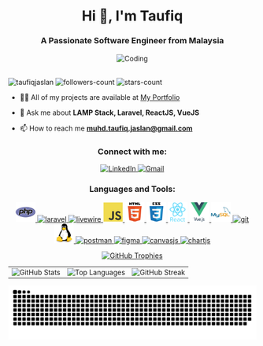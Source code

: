 <h1 align="center">Hi 👋, I'm Taufiq</h1>
<h3 align="center">A Passionate Software Engineer from Malaysia</h3>

<div align="center">
    <img align="center" alt="Coding" width="400" src="https://media.giphy.com/media/qgQUggAC3Pfv687qPC/giphy.gif" />
</div>
<br>
<p align="left">
    <img src="https://komarev.com/ghpvc/?username=taufiqjaslan&label=Profile%20views&color=0e75b6&style=flat" alt="taufiqjaslan" />
    <img src="https://img.shields.io/github/followers/taufiqjaslan?label=Followers" alt="followers-count" />
    <img src="https://img.shields.io/github/stars/taufiqjaslan?label=Stars" alt="stars-count" />
</p>

- 👨‍💻 All of my projects are available at [My Portfolio](https://taufiqjaslan.github.io/portfolio/)

- 💬 Ask me about **LAMP Stack, Laravel, ReactJS, VueJS**

- 📫 How to reach me **muhd.taufiq.jaslan@gmail.com**

<h3 align="center">Connect with me:</h3>
<div align="center">
    <a href="https://linkedin.com/in/taufiqjaslan" target="_blank">
        <img src="https://img.shields.io/static/v1?message=LinkedIn&logo=linkedin&label=&color=0077B5&logoColor=white&labelColor=&style=for-the-badge" height="35" alt="LinkedIn" />
    </a>
    <a href="mailto:muhd.taufiq.jaslan@gmail.com" target="_blank">
        <img src="https://img.shields.io/static/v1?message=Gmail&logo=gmail&label=&color=D14836&logoColor=white&labelColor=&style=for-the-badge" height="35" alt="Gmail" />
    </a>
</div>

<h3 align="center">Languages and Tools:</h3>
<p align="center">
    <a href="https://www.php.net" target="_blank" rel="noreferrer"> 
        <img src="https://raw.githubusercontent.com/devicons/devicon/master/icons/php/php-original.svg" alt="php" width="40" height="40" /> 
    </a>
    <a href="https://laravel.com/" target="_blank" rel="noreferrer"> 
        <img src="https://cdn.worldvectorlogo.com/logos/laravel-3.svg" alt="laravel" width="40" height="40" /> 
    </a>
    <a href="https://laravel-livewire.com/" target="_blank" rel="noreferrer"> 
        <img src="https://icon.icepanel.io/Technology/svg/Livewire.svg" alt="livewire" width="40" height="40" /> 
    </a>
    <a href="https://www.javascript.com/" target="_blank" rel="noreferrer"> 
        <img src="https://raw.githubusercontent.com/devicons/devicon/master/icons/javascript/javascript-original.svg" alt="javascript" width="40" height="40" />
    </a>
    <a href="https://www.w3.org/html/" target="_blank" rel="noreferrer"> 
        <img src="https://raw.githubusercontent.com/devicons/devicon/master/icons/html5/html5-original-wordmark.svg" alt="html5" width="40" height="40" /> 
    </a>
    <a href="https://www.w3schools.com/css/" target="_blank" rel="noreferrer"> 
        <img src="https://raw.githubusercontent.com/devicons/devicon/master/icons/css3/css3-original-wordmark.svg" alt="css3" width="40" height="40" /> 
    </a>
    <a href="https://reactjs.org/" target="_blank" rel="noreferrer"> 
        <img src="https://raw.githubusercontent.com/devicons/devicon/master/icons/react/react-original-wordmark.svg" alt="react" width="40" height="40" />
    </a>
    <a href="https://vuejs.org/" target="_blank" rel="noreferrer"> 
        <img src="https://raw.githubusercontent.com/devicons/devicon/master/icons/vuejs/vuejs-original-wordmark.svg" alt="vuejs" width="40" height="40" />
    </a>
    <a href="https://www.mysql.com/" target="_blank" rel="noreferrer"> 
        <img src="https://raw.githubusercontent.com/devicons/devicon/master/icons/mysql/mysql-original-wordmark.svg" alt="mysql" width="40" height="40" />
    </a>
    <a href="https://git-scm.com/" target="_blank" rel="noreferrer"> 
        <img src="https://www.vectorlogo.zone/logos/git-scm/git-scm-icon.svg" alt="git" width="40" height="40" /> 
    </a>
    <a href="https://www.linux.org/" target="_blank" rel="noreferrer"> 
        <img src="https://raw.githubusercontent.com/devicons/devicon/master/icons/linux/linux-original.svg" alt="linux" width="40" height="40" /> 
    </a>
    <a href="https://postman.com" target="_blank" rel="noreferrer"> 
        <img src="https://www.vectorlogo.zone/logos/getpostman/getpostman-icon.svg" alt="postman" width="40" height="40" />
    </a>
    <a href="https://www.figma.com/" target="_blank" rel="noreferrer"> 
        <img src="https://www.vectorlogo.zone/logos/figma/figma-icon.svg" alt="figma" width="40" height="40" /> 
    </a>
    <a href="https://canvasjs.com" target="_blank" rel="noreferrer"> 
        <img src="https://encrypted-tbn0.gstatic.com/images?q=tbn:ANd9GcRu30x4C2fJ9voO9wYYlxn8UJ1iqMX2W9XHcQ&s" alt="canvasjs" width="40" height="40" />
    </a>
    <a href="https://www.chartjs.org" target="_blank" rel="noreferrer"> 
        <img src="https://www.chartjs.org/media/logo-title.svg" alt="chartjs" width="40" height="40" /> 
    </a>
</p>

<p align="center">
    <a href="https://github-profile-trophy.vercel.app/?username=taufiqjaslan">
        <img src="https://github-profile-trophy.vercel.app/?username=taufiqjaslan" alt="GitHub Trophies" />
    </a>
</p>

<table align="center">
  <tr>
    <td>
      <img
        src="https://github-readme-stats.vercel.app/api?username=taufiqjaslan&theme=highcontrast"
        alt="GitHub Stats"
      />
    </td>
    <td>
      <img
        src="https://github-readme-stats.vercel.app/api/top-langs/?username=taufiqjaslan&hide=html&layout=compact&theme=merko"
        alt="Top Languages"
      />
    </td>
    <td>
      <img
        src="https://github-readme-streak-stats.herokuapp.com/?user=taufiqjaslan&theme=tokyonight"
        alt="GitHub Streak"
      />
    </td>
  </tr>
</table>

<div align="center">
 <img src="https://raw.githubusercontent.com/taufiqjaslan/taufiqjaslan/output/snake.svg" alt="Snake animation" />
</div>

